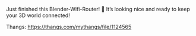 Just finished this Blender-Wifi-Router! 📶 It’s looking nice and ready to keep your 3D world connected!

Thangs: https://thangs.com/mythangs/file/1124565
